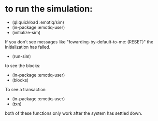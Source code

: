 # to run the simulation:

- (ql:quickload :emotiq/sim)
- (in-package :emotiq-user)
- (initialize-sim)

If you don't see messages like 
    "fowarding-by-default-to-me: (RESET)" 
the initialization has failed.      

- (run-sim)

to see the blocks:

- (in-package :emotiq-user)
- (blocks)

To see a transaction

- (in-package :emotiq-user)
- (txn)

both of these functions only work after the system has settled down.




